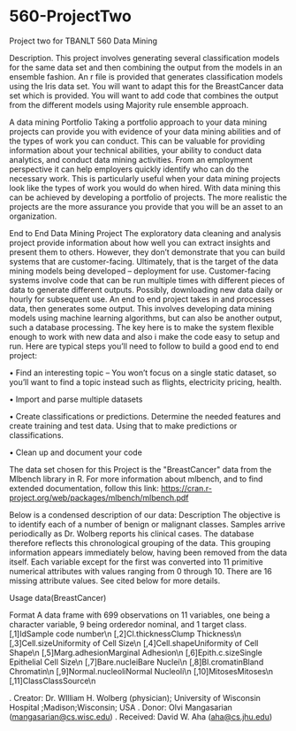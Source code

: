 # 560-ProjectTwo
Project two for TBANLT 560 Data Mining

Description.
This project involves generating several classification models for the same data set and then combining the output from the models in an ensemble fashion. 
An r file is provided that generates classification models using the Iris data set.  You will want to adapt this for the BreastCancer data set which is provided.  You will want to add code that combines the output from the different models using Majority rule ensemble approach.

A data mining Portfolio
Taking a portfolio approach to your data mining projects can provide you with evidence of your data mining abilities and of the types of work you can conduct.  This can be valuable for providing information about your technical abilities, your ability to conduct data analytics, and conduct data mining activities.  From an employment perspective it can help employers quickly identify who can do the necessary work.    This is particularly useful when your data mining projects look like the types of work you would do when hired.   With data mining this can be achieved by developing a portfolio of projects. The more realistic the projects are the more assurance you provide  that you will be an asset to an organization.

End to End  Data Mining Project
The  exploratory data cleaning and analysis project provide information about how well you can extract insights and present them to others. However, they don’t demonstrate that you can build systems that are customer-facing.  Ultimately, that is the target of the data mining models being developed – deployment for use.   Customer-facing systems involve code that can be run multiple times with different pieces of data to generate different outputs.   Possibly, downloading new data daily or hourly for subsequent use.
An end to end project takes in and processes data, then generates some output.  This involves developing data mining models using machine learning algorithms, but can also be another output,  such a database processing.
The key here is to make the system flexible enough to work with new data  and also i make the code easy to setup and run. Here are typical steps you’ll need to follow to build a good end to end project:

•	Find an interesting topic – You won’t focus on a single static dataset, so you’ll want to find a topic instead such as flights, electricity pricing, health.

•	Import and parse multiple datasets

•	Create classifications or predictions.   Determine the needed features and create training and test data.  Using that to make predictions or classifications.

•	Clean up and document your code


The data set chosen for this Project is the "BreastCancer" data from the Mlbench library in R. For more information about mlbench, and to find extended documentation, follow this link:  https://cran.r-project.org/web/packages/mlbench/mlbench.pdf

Below is a condensed description of our data:
Description
The objective is to identify each of a number of benign or malignant classes.  Samples arrive periodically as Dr. Wolberg reports his clinical cases. The database therefore reflects this chronological grouping of the data. This grouping information appears immediately below, having been removed from the data itself.  Each variable except for the first was converted into 11 primitive numerical attributes with values ranging from 0 through 10.  There are 16 missing attribute values.  See cited below for more details.

Usage
data(BreastCancer)

Format
A data frame with 699 observations on 11 variables, one being a character variable, 9 being orderedor nominal, and 1 target class.
[,1]IdSample code number\n
[,2]Cl.thicknessClump Thickness\n
[,3]Cell.sizeUniformity of Cell Size\n
[,4]Cell.shapeUniformity of Cell Shape\n
[,5]Marg.adhesionMarginal Adhesion\n
[,6]Epith.c.sizeSingle Epithelial Cell Size\n
[,7]Bare.nucleiBare Nuclei\n
[,8]Bl.cromatinBland Chromatin\n
[,9]Normal.nucleoliNormal Nucleoli\n
[,10]MitosesMitoses\n
[,11]ClassClassSource\n

.  Creator:  Dr.  WIlliam H. Wolberg (physician); University of Wisconsin Hospital ;Madison;Wisconsin; USA
.  Donor: Olvi Mangasarian (mangasarian@cs.wisc.edu)
.  Received: David W. Aha (aha@cs.jhu.edu)